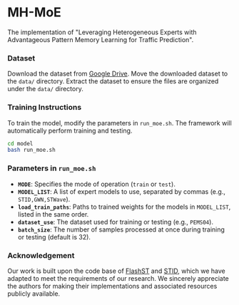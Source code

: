 # MH-MoE
The implementation of "Leveraging Heterogeneous Experts with Advantageous Pattern Memory Learning for Traffic Prediction".

### Dataset
Download the dataset from [Google Drive](https://drive.google.com/file/d/16MvSnIi6hX3G7kiR_el-FQbYCdSuw80T/view?usp=sharing). Move the downloaded dataset to the `data/` directory. Extract the dataset to ensure the files are organized under the `data/` directory.

### Training Instructions
To train the model, modify the parameters in `run_moe.sh`. The framework will automatically perform training and testing.

```bash
cd model
bash run_moe.sh
```

### Parameters in `run_moe.sh`
- **`MODE`**: Specifies the mode of operation (`train` or `test`).
- **`MODEL_LIST`**: A list of expert models to use, separated by commas (e.g., `STID,GWN,STWave`).
- **`load_train_paths`**: Paths to trained weights for the models in `MODEL_LIST`, listed in the same order.
- **`dataset_use`**: The dataset used for training or testing (e.g., `PEMS04`).
- **`batch_size`**: The number of samples processed at once during training or testing (default is 32).

### Acknowledgement
Our work is built upon the code base of [FlashST](https://github.com/HKUDS/FlashST) and [STID](https://github.com/GestaltCogTeam/STID), which we have adapted to meet the requirements of our research. We sincerely appreciate the authors for making their implementations and associated resources publicly available.
